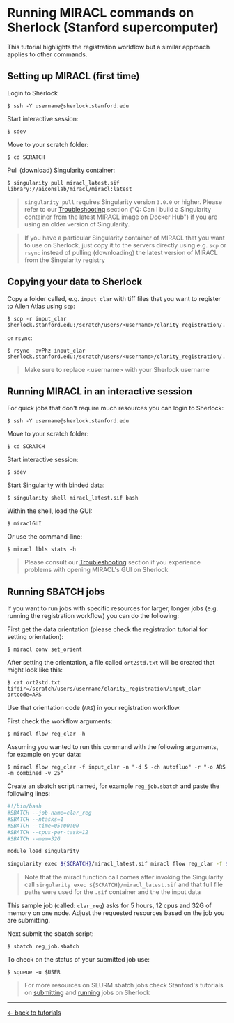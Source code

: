 # Running MIRACL commands on Sherlock (Stanford supercomputer)

This tutorial highlights the registration workflow but a similar approach 
applies to other commands.

## Setting up MIRACL (first time) 

Login to Sherlock

```
$ ssh -Y username@sherlock.stanford.edu
```

Start interactive session:

```
$ sdev
```

Move to your scratch folder:

```
$ cd SCRATCH
```

Pull (download) Singularity container:

```
$ singularity pull miracl_latest.sif library://aiconslab/miracl/miracl:latest
```

> `singularity pull` requires Singularity version `3.0.0` or higher. Please refer
to our [Troubleshooting](../../../troubleshooting.md) section ("Q: Can I build a 
Singularity container from the latest MIRACL image on Docker Hub") if you are
using an older version of Singularity.

> If you have a particular Singularity container of MIRACL that you want to use
on Sherlock, just copy it to the servers directly using e.g. `scp` or `rsync`
instead of pulling (downloading) the latest version of MIRACL from the 
Singularity registry

## Copying your data to Sherlock 

Copy a folder called, e.g. `input_clar` with tiff files that you want to 
register to Allen Atlas using `scp`:
    
```
$ scp -r input_clar sherlock.stanford.edu:/scratch/users/<username>/clarity_registration/.
```

or `rsync`:

```
$ rsync -avPhz input_clar sherlock.stanford.edu:/scratch/users/<username>/clarity_registration/.
```

> Make sure to replace \<username\> with your Sherlock username

## Running MIRACL in an interactive session

For quick jobs that don't require much resources you can login to Sherlock:

```
$ ssh -Y username@sherlock.stanford.edu
```

Move to your scratch folder:

```
$ cd SCRATCH
```

Start interactive session:

```
$ sdev
```
    
Start Singularity with binded data:

```
$ singularity shell miracl_latest.sif bash
```

Within the shell, load the GUI:

```
$ miraclGUI
```

Or use the command-line:

```
$ miracl lbls stats -h
```

> Please consult our [Troubleshooting](../../../troubleshooting.md) section if you experience problems with 
opening MIRACL's GUI on Sherlock

## Running SBATCH jobs

If you want to run jobs with specific resources for larger, longer jobs (e.g. 
running the registration workflow) you can do the following:

First get the data orientation (please check the registration tutorial for 
setting orientation):

```
$ miracl conv set_orient
```

After setting the orientation, a file called `ort2std.txt` will be created that 
might look like this:

```
$ cat ort2std.txt
tifdir=/scratch/users/username/clarity_registration/input_clar
ortcode=ARS
```

Use that orientation code (`ARS`) in your registration workflow.

First check the workflow arguments:

```
$ miracl flow reg_clar -h
```

Assuming you wanted to run this command with the following arguments, for 
example on your data:

```
$ miracl flow reg_clar -f input_clar -n "-d 5 -ch autofluo" -r "-o ARS -m combined -v 25"
```

Create an sbatch script named, for example `reg_job.sbatch` and paste the 
following lines:

```bash
#!/bin/bash
#SBATCH --job-name=clar_reg
#SBATCH --ntasks=1
#SBATCH --time=05:00:00
#SBATCH --cpus-per-task=12
#SBATCH --mem=32G

module load singularity

singularity exec ${SCRATCH}/miracl_latest.sif miracl flow reg_clar -f ${SCRATCH}/clarity_registration/input_clar -n "-d 5 -ch autofluo" -r "-o ARS -m combined -v 25"
```

> Note that the miracl function call comes after invoking the Singularity call
`singularity exec ${SCRATCH}/miracl_latest.sif` and that full file paths were 
used for the `.sif` container and the the input data

This sample job (called: `clar_reg`) asks for 5 hours, 12 cpus and 32G of 
memory on one node. Adjust the requested resources based on the job you are 
submitting.

Next submit the sbatch script:

```
$ sbatch reg_job.sbatch
```

To check on the status of your submitted job use:

```
$ squeue -u $USER
```
    
> For more resources on SLURM sbatch jobs check Stanford's tutorials on
[submitting](https://www.sherlock.stanford.edu/docs/getting-started/submitting/)
and [running](https://www.sherlock.stanford.edu/docs/user-guide/running-jobs/)
jobs on Sherlock

---

[<- back to tutorials](../../../tutorials.md)
